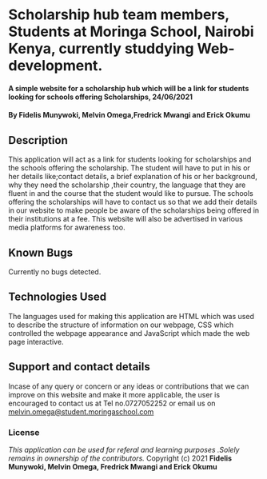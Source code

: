 # Scholarship hub team members, Students at Moringa School, Nairobi Kenya, currently studdying Web-development.
#### A simple website for a scholarship hub which will be a link for students looking for schools offering Scholarships, 24/06/2021
#### By **Fidelis Munywoki, Melvin Omega,Fredrick Mwangi and Erick Okumu**
## Description
This application will act as a link for students looking for scholarships and the schools offering the scholarship. The student will have to put in his or her details like;contact details, a brief explanation of his or her background, why they need the scholarship ,their country, the language that they are fluent in and the course that the student would like to pursue. The schools offering the scholarships will have to contact us so that we add their details in our website to make people be aware of the scholarships being offered in their institutions at a fee. This website will also be advertised in various media platforms for awareness too.
## Known Bugs
Currently no bugs detected.
## Technologies Used
The languages used for making this application are HTML which was used to describe the structure of information on our webpage, CSS which controlled the webpage appearance and JavaScript which made the web page interactive.
## Support and contact details
Incase of any query or concern or any ideas or contributions  that we can improve on this website and make it more applicable, the user is encouraged to contact us at Tel no.0727052252 or email us on melvin.omega@student.moringaschool.com
### License
*This application can be used for referal and learning purposes .Solely remains in ownership of the contributors.*
Copyright (c) 2021 **Fidelis Munywoki, Melvin Omega, Fredrick Mwangi and Erick Okumu**
